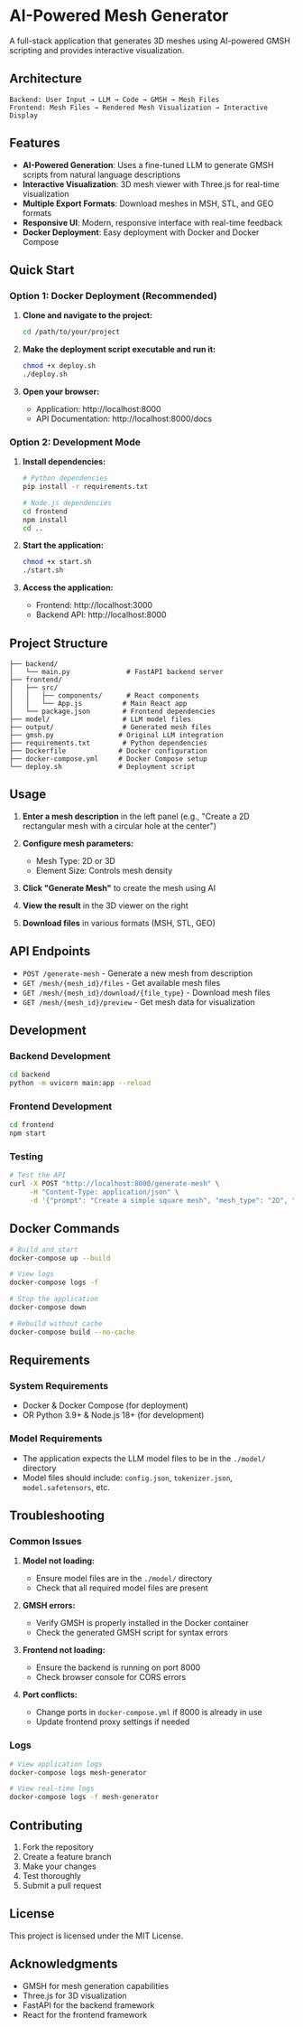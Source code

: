 # AI-Powered Mesh Generator

A full-stack application that generates 3D meshes using AI-powered GMSH scripting and provides interactive visualization.

## Architecture

```
Backend: User Input → LLM → Code → GMSH → Mesh Files
Frontend: Mesh Files → Rendered Mesh Visualization → Interactive Display
```

## Features

- **AI-Powered Generation**: Uses a fine-tuned LLM to generate GMSH scripts from natural language descriptions
- **Interactive Visualization**: 3D mesh viewer with Three.js for real-time visualization
- **Multiple Export Formats**: Download meshes in MSH, STL, and GEO formats
- **Responsive UI**: Modern, responsive interface with real-time feedback
- **Docker Deployment**: Easy deployment with Docker and Docker Compose

## Quick Start

### Option 1: Docker Deployment (Recommended)

1. **Clone and navigate to the project:**
   ```bash
   cd /path/to/your/project
   ```

2. **Make the deployment script executable and run it:**
   ```bash
   chmod +x deploy.sh
   ./deploy.sh
   ```

3. **Open your browser:**
   - Application: http://localhost:8000
   - API Documentation: http://localhost:8000/docs

### Option 2: Development Mode

1. **Install dependencies:**
   ```bash
   # Python dependencies
   pip install -r requirements.txt
   
   # Node.js dependencies
   cd frontend
   npm install
   cd ..
   ```

2. **Start the application:**
   ```bash
   chmod +x start.sh
   ./start.sh
   ```

3. **Access the application:**
   - Frontend: http://localhost:3000
   - Backend API: http://localhost:8000

## Project Structure

```
├── backend/
│   └── main.py              # FastAPI backend server
├── frontend/
│   ├── src/
│   │   ├── components/      # React components
│   │   └── App.js          # Main React app
│   └── package.json        # Frontend dependencies
├── model/                  # LLM model files
├── output/                 # Generated mesh files
├── gmsh.py                # Original LLM integration
├── requirements.txt        # Python dependencies
├── Dockerfile             # Docker configuration
├── docker-compose.yml     # Docker Compose setup
└── deploy.sh              # Deployment script
```

## Usage

1. **Enter a mesh description** in the left panel (e.g., "Create a 2D rectangular mesh with a circular hole at the center")

2. **Configure mesh parameters:**
   - Mesh Type: 2D or 3D
   - Element Size: Controls mesh density

3. **Click "Generate Mesh"** to create the mesh using AI

4. **View the result** in the 3D viewer on the right

5. **Download files** in various formats (MSH, STL, GEO)

## API Endpoints

- `POST /generate-mesh` - Generate a new mesh from description
- `GET /mesh/{mesh_id}/files` - Get available mesh files
- `GET /mesh/{mesh_id}/download/{file_type}` - Download mesh files
- `GET /mesh/{mesh_id}/preview` - Get mesh data for visualization

## Development

### Backend Development
```bash
cd backend
python -m uvicorn main:app --reload
```

### Frontend Development
```bash
cd frontend
npm start
```

### Testing
```bash
# Test the API
curl -X POST "http://localhost:8000/generate-mesh" \
     -H "Content-Type: application/json" \
     -d '{"prompt": "Create a simple square mesh", "mesh_type": "2D", "element_size": 0.1}'
```

## Docker Commands

```bash
# Build and start
docker-compose up --build

# View logs
docker-compose logs -f

# Stop the application
docker-compose down

# Rebuild without cache
docker-compose build --no-cache
```

## Requirements

### System Requirements
- Docker & Docker Compose (for deployment)
- OR Python 3.9+ & Node.js 18+ (for development)

### Model Requirements
- The application expects the LLM model files to be in the `./model/` directory
- Model files should include: `config.json`, `tokenizer.json`, `model.safetensors`, etc.

## Troubleshooting

### Common Issues

1. **Model not loading:**
   - Ensure model files are in the `./model/` directory
   - Check that all required model files are present

2. **GMSH errors:**
   - Verify GMSH is properly installed in the Docker container
   - Check the generated GMSH script for syntax errors

3. **Frontend not loading:**
   - Ensure the backend is running on port 8000
   - Check browser console for CORS errors

4. **Port conflicts:**
   - Change ports in `docker-compose.yml` if 8000 is already in use
   - Update frontend proxy settings if needed

### Logs
```bash
# View application logs
docker-compose logs mesh-generator

# View real-time logs
docker-compose logs -f mesh-generator
```

## Contributing

1. Fork the repository
2. Create a feature branch
3. Make your changes
4. Test thoroughly
5. Submit a pull request

## License

This project is licensed under the MIT License.

## Acknowledgments

- GMSH for mesh generation capabilities
- Three.js for 3D visualization
- FastAPI for the backend framework
- React for the frontend framework